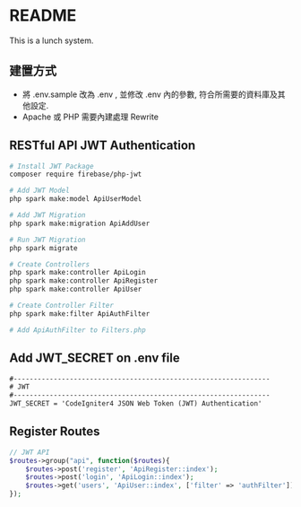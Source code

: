 # README #

This is a lunch system. 

## 建置方式

- 將 .env.sample 改為 .env , 並修改 .env 內的參數, 符合所需要的資料庫及其他設定.
- Apache 或 PHP 需要內建處理 Rewrite


## RESTful API JWT Authentication

```bash
# Install JWT Package
composer require firebase/php-jwt

# Add JWT Model
php spark make:model ApiUserModel

# Add JWT Migration
php spark make:migration ApiAddUser

# Run JWT Migration
php spark migrate

# Create Controllers
php spark make:controller ApiLogin
php spark make:controller ApiRegister
php spark make:controller ApiUser

# Create Controller Filter
php spark make:filter ApiAuthFilter

# Add ApiAuthFilter to Filters.php
```

## Add JWT_SECRET on .env file
```txt
#----------------------------------------------------------------
# JWT
#----------------------------------------------------------------
JWT_SECRET = 'CodeIgniter4 JSON Web Token (JWT) Authentication'
```

## Register Routes
```php
// JWT API
$routes->group("api", function($routes){
    $routes->post('register', 'ApiRegister::index');
    $routes->post('login', 'ApiLogin::index');
    $routes->get('users', 'ApiUser::index', ['filter' => 'authFilter']);
});
```
